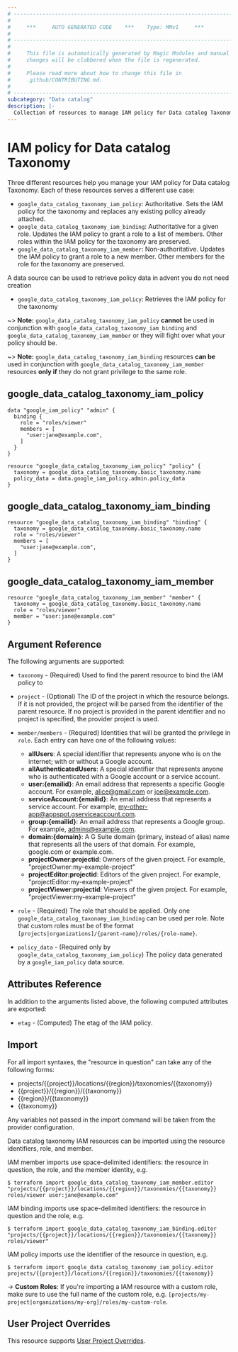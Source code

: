 ```yaml
---
# ----------------------------------------------------------------------------
#
#     ***     AUTO GENERATED CODE    ***    Type: MMv1     ***
#
# ----------------------------------------------------------------------------
#
#     This file is automatically generated by Magic Modules and manual
#     changes will be clobbered when the file is regenerated.
#
#     Please read more about how to change this file in
#     .github/CONTRIBUTING.md.
#
# ----------------------------------------------------------------------------
subcategory: "Data catalog"
description: |-
  Collection of resources to manage IAM policy for Data catalog Taxonomy
---
```


# IAM policy for Data catalog Taxonomy
Three different resources help you manage your IAM policy for Data catalog Taxonomy. Each of these resources serves a different use case:

* `google_data_catalog_taxonomy_iam_policy`: Authoritative. Sets the IAM policy for the taxonomy and replaces any existing policy already attached.
* `google_data_catalog_taxonomy_iam_binding`: Authoritative for a given role. Updates the IAM policy to grant a role to a list of members. Other roles within the IAM policy for the taxonomy are preserved.
* `google_data_catalog_taxonomy_iam_member`: Non-authoritative. Updates the IAM policy to grant a role to a new member. Other members for the role for the taxonomy are preserved.

A data source can be used to retrieve policy data in advent you do not need creation

* `google_data_catalog_taxonomy_iam_policy`: Retrieves the IAM policy for the taxonomy

~> **Note:** `google_data_catalog_taxonomy_iam_policy` **cannot** be used in conjunction with `google_data_catalog_taxonomy_iam_binding` and `google_data_catalog_taxonomy_iam_member` or they will fight over what your policy should be.

~> **Note:** `google_data_catalog_taxonomy_iam_binding` resources **can be** used in conjunction with `google_data_catalog_taxonomy_iam_member` resources **only if** they do not grant privilege to the same role.



## google_data_catalog_taxonomy_iam_policy

```hcl
data "google_iam_policy" "admin" {
  binding {
    role = "roles/viewer"
    members = [
      "user:jane@example.com",
    ]
  }
}

resource "google_data_catalog_taxonomy_iam_policy" "policy" {
  taxonomy = google_data_catalog_taxonomy.basic_taxonomy.name
  policy_data = data.google_iam_policy.admin.policy_data
}
```

## google_data_catalog_taxonomy_iam_binding

```hcl
resource "google_data_catalog_taxonomy_iam_binding" "binding" {
  taxonomy = google_data_catalog_taxonomy.basic_taxonomy.name
  role = "roles/viewer"
  members = [
    "user:jane@example.com",
  ]
}
```

## google_data_catalog_taxonomy_iam_member

```hcl
resource "google_data_catalog_taxonomy_iam_member" "member" {
  taxonomy = google_data_catalog_taxonomy.basic_taxonomy.name
  role = "roles/viewer"
  member = "user:jane@example.com"
}
```


## Argument Reference

The following arguments are supported:

* `taxonomy` - (Required) Used to find the parent resource to bind the IAM policy to

* `project` - (Optional) The ID of the project in which the resource belongs.
    If it is not provided, the project will be parsed from the identifier of the parent resource. If no project is provided in the parent identifier and no project is specified, the provider project is used.

* `member/members` - (Required) Identities that will be granted the privilege in `role`.
  Each entry can have one of the following values:
  * **allUsers**: A special identifier that represents anyone who is on the internet; with or without a Google account.
  * **allAuthenticatedUsers**: A special identifier that represents anyone who is authenticated with a Google account or a service account.
  * **user:{emailid}**: An email address that represents a specific Google account. For example, alice@gmail.com or joe@example.com.
  * **serviceAccount:{emailid}**: An email address that represents a service account. For example, my-other-app@appspot.gserviceaccount.com.
  * **group:{emailid}**: An email address that represents a Google group. For example, admins@example.com.
  * **domain:{domain}**: A G Suite domain (primary, instead of alias) name that represents all the users of that domain. For example, google.com or example.com.
  * **projectOwner:projectid**: Owners of the given project. For example, "projectOwner:my-example-project"
  * **projectEditor:projectid**: Editors of the given project. For example, "projectEditor:my-example-project"
  * **projectViewer:projectid**: Viewers of the given project. For example, "projectViewer:my-example-project"

* `role` - (Required) The role that should be applied. Only one
    `google_data_catalog_taxonomy_iam_binding` can be used per role. Note that custom roles must be of the format
    `[projects|organizations]/{parent-name}/roles/{role-name}`.

* `policy_data` - (Required only by `google_data_catalog_taxonomy_iam_policy`) The policy data generated by
  a `google_iam_policy` data source.

## Attributes Reference

In addition to the arguments listed above, the following computed attributes are
exported:

* `etag` - (Computed) The etag of the IAM policy.

## Import

For all import syntaxes, the "resource in question" can take any of the following forms:

* projects/{{project}}/locations/{{region}}/taxonomies/{{taxonomy}}
* {{project}}/{{region}}/{{taxonomy}}
* {{region}}/{{taxonomy}}
* {{taxonomy}}

Any variables not passed in the import command will be taken from the provider configuration.

Data catalog taxonomy IAM resources can be imported using the resource identifiers, role, and member.

IAM member imports use space-delimited identifiers: the resource in question, the role, and the member identity, e.g.
```
$ terraform import google_data_catalog_taxonomy_iam_member.editor "projects/{{project}}/locations/{{region}}/taxonomies/{{taxonomy}} roles/viewer user:jane@example.com"
```

IAM binding imports use space-delimited identifiers: the resource in question and the role, e.g.
```
$ terraform import google_data_catalog_taxonomy_iam_binding.editor "projects/{{project}}/locations/{{region}}/taxonomies/{{taxonomy}} roles/viewer"
```

IAM policy imports use the identifier of the resource in question, e.g.
```
$ terraform import google_data_catalog_taxonomy_iam_policy.editor projects/{{project}}/locations/{{region}}/taxonomies/{{taxonomy}}
```

-> **Custom Roles**: If you're importing a IAM resource with a custom role, make sure to use the
 full name of the custom role, e.g. `[projects/my-project|organizations/my-org]/roles/my-custom-role`.

## User Project Overrides

This resource supports [User Project Overrides](https://registry.terraform.io/providers/hashicorp/google/latest/docs/guides/provider_reference#user_project_override).
